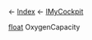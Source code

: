 ← [Index](Api-Index) ← [IMyCockpit](Sandbox.ModAPI.Ingame.IMyCockpit)

[float](System.Single) OxygenCapacity